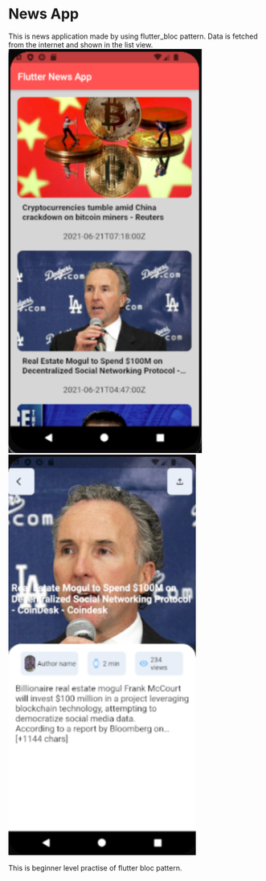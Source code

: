 # News App

This is news application made by using flutter_bloc pattern.
Data is fetched from the internet and shown in the list view.
![Evidence of image](images/news.png)
![](images/details.png)

This is beginner level practise of flutter bloc pattern.
